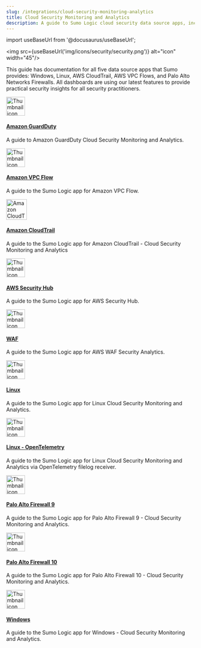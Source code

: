 ```yaml
---
slug: /integrations/cloud-security-monitoring-analytics
title: Cloud Security Monitoring and Analytics
description: A guide to Sumo Logic cloud security data source apps, including Windows, Linux, AWS CloudTrail, AWS VPC Flows, and Palo Alto Networks Firewalls.
---
```


import useBaseUrl from '@docusaurus/useBaseUrl';

<img src={useBaseUrl('img/icons/security/security.png')} alt="icon" width="45"/>

This guide has documentation for all five data source apps that Sumo provides: Windows, Linux, AWS CloudTrail, AWS VPC Flows, and Palo Alto Networks Firewalls. All dashboards are using our latest features to provide practical security insights for all security practitioners.

<div className="box-wrapper" >
<div className="box smallbox card">
  <div className="container">
  <img src={useBaseUrl('img/integrations/cloud-security-monitoring-analytics/guardduty.png')} alt="Thumbnail icon" width="50"/>
  <h4><a href="/docs/integrations/cloud-security-monitoring-analytics/amazon-guardduty/">Amazon GuardDuty</a></h4>
  <p>A guide to Amazon GuardDuty Cloud Security Monitoring and Analytics.</p>
  </div>
</div>
<div className="box smallbox card">
  <div className="container">
  <img src={useBaseUrl('img/integrations/cloud-security-monitoring-analytics/SecMon_AWS_VPCFlow.png')} alt="Thumbnail icon" width="50"/>
  <h4><a href="/docs/integrations/cloud-security-monitoring-analytics/amazon-vpc-flow">Amazon VPC Flow</a></h4>
  <p>A guide to the Sumo Logic app for Amazon VPC Flow.</p>
  </div>
</div>
    <div className="box smallbox card">
      <div className="container">
      <img src={useBaseUrl('img/integrations/cloud-security-monitoring-analytics/cloudtrail-security.png')} alt="Amazon CloudTrail - Cloud Security Monitoring and Analytics icon" width="55"/>
      <h4><a href="/docs/integrations/cloud-security-monitoring-analytics/aws-cloudtrail">Amazon CloudTrail</a></h4>
      <p>A guide to the Sumo Logic app for Amazon CloudTrail - Cloud Security Monitoring and Analytics</p>
      </div>
    </div>
    <div className="box smallbox card">
      <div className="container">
      <img src={useBaseUrl('img/integrations/cloud-security-monitoring-analytics/security-qs.png')} alt="Thumbnail icon" width="50"/>
      <h4><a href="/docs/integrations/cloud-security-monitoring-analytics/aws-security-hub">AWS Security Hub</a></h4>
      <p>A guide to the Sumo Logic app for AWS Security Hub.</p>
      </div>
    </div>
    <div className="box smallbox card">
      <div className="container">
      <img src={useBaseUrl('img/integrations/cloud-security-monitoring-analytics/waf.png')} alt="Thumbnail icon" width="50"/>
      <h4><a href="/docs/integrations/cloud-security-monitoring-analytics/aws-waf">WAF</a></h4>
      <p>A guide to the Sumo Logic app for AWS WAF Security Analytics.</p>
      </div>
    </div>
    <div className="box smallbox card">
      <div className="container">
      <img src={useBaseUrl('img/integrations/cloud-security-monitoring-analytics/SecMon_Linux.png')} alt="Thumbnail icon" width="50"/>
      <h4><a href="/docs/integrations/cloud-security-monitoring-analytics/linux">Linux</a></h4>
      <p>A guide to the Sumo Logic app for Linux Cloud Security Monitoring and Analytics.</p>
      </div>
    </div>
    <div className="box smallbox card">
  <div className="container">
  <img src={useBaseUrl('img/integrations/cloud-security-monitoring-analytics/SecMon_Linux.png')} alt="Thumbnail icon" width="50"/>
  <h4><a href="/docs/integrations/cloud-security-monitoring-analytics/opentelemetry/linux-opentelemetry">Linux - OpenTelemetry</a></h4>
  <p>A guide to the Sumo Logic app for Linux Cloud Security Monitoring and Analytics via OpenTelemetry filelog receiver.</p>
  </div>
</div>
    <div className="box smallbox card">
      <div className="container">
      <img src={useBaseUrl('img/integrations/cloud-security-monitoring-analytics/SecMon_PAN.png')} alt="Thumbnail icon" width="50"/>
      <h4><a href="/docs/integrations/cloud-security-monitoring-analytics/palo-alto-firewall-9">Palo Alto Firewall 9</a></h4>
      <p>A guide to the Sumo Logic app for Palo Alto Firewall 9 - Cloud Security Monitoring and Analytics.</p>
      </div>
    </div>
    <div className="box smallbox card">
      <div className="container">
      <img src={useBaseUrl('img/integrations/cloud-security-monitoring-analytics/SecMon_PAN.png')} alt="Thumbnail icon" width="50"/>
      <h4><a href="/docs/integrations/cloud-security-monitoring-analytics/palo-alto-firewall-10">Palo Alto Firewall 10</a></h4>
      <p>A guide to the Sumo Logic app for Palo Alto Firewall 10 - Cloud Security Monitoring and Analytics.</p>
      </div>
    </div>
    <div className="box smallbox card">
      <div className="container">
      <img src={useBaseUrl('img/integrations/cloud-security-monitoring-analytics/SecMon_Windows.png')} alt="Thumbnail icon" width="50"/>
      <h4><a href="/docs/integrations/cloud-security-monitoring-analytics/windows">Windows</a></h4>
      <p>A guide to the Sumo Logic app for Windows - Cloud Security Monitoring and Analytics.</p>
      </div>
    </div>
  </div>
